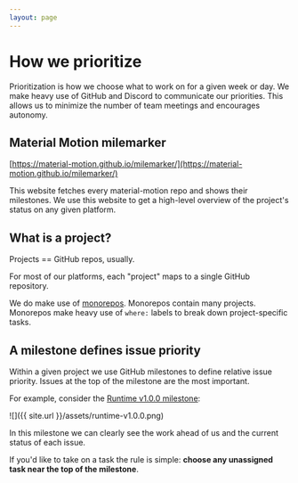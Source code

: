 ```yaml
---
layout: page
---
```


# How we prioritize

Prioritization is how we choose what to work on for a given week or day. We make heavy use of GitHub and Discord to communicate our priorities. This allows us to minimize the number of team meetings and encourages autonomy.

## Material Motion milemarker

[https://material-motion.github.io/milemarker/](https://material-motion.github.io/milemarker/)

This website fetches every material-motion repo and shows their milestones. We use this website to get a high-level overview of the project's status on any given platform.

## What is a project?

Projects == GitHub repos, usually.

For most of our platforms, each "project" maps to a single GitHub repository.

We do make use of [monorepos](http://danluu.com/monorepo/). Monorepos contain many projects. Monorepos make heavy use of `where:` labels to break down project-specific tasks.

## A milestone defines issue priority

Within a given project we use GitHub milestones to define relative issue priority. Issues at the top of the milestone are the most important.

For example, consider the [Runtime v1.0.0 milestone](https://github.com/material-motion/material-motion-runtime-objc/milestone/1):

![]({{ site.url }}/assets/runtime-v1.0.0.png)

In this milestone we can clearly see the work ahead of us and the current status of each issue.

If you'd like to take on a task the rule is simple: **choose any unassigned task near the top of the milestone**.
